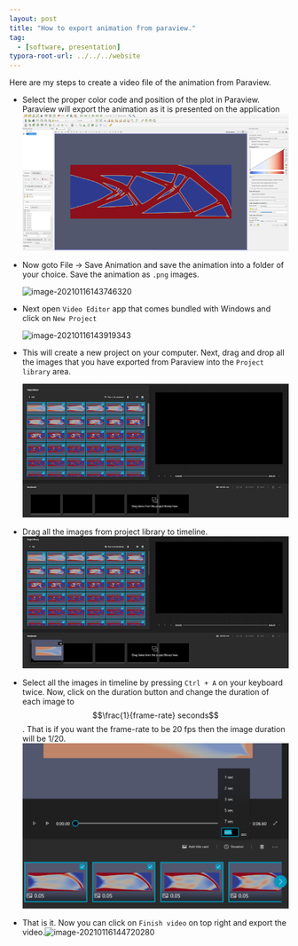 ```yaml
---
layout: post
title: "How to export animation from paraview."
tag: 
  - [software, presentation]
typora-root-url: ../../../website
---
```

Here are my steps to create a video file of the animation from Paraview.

- Select the proper color code and position of the plot in Paraview.  Paraview will export the animation as it is presented on the application
  ![image-20210115171028235](/assets/images/image-20210115171028235.png)

- Now goto File  →  Save Animation and save the animation  into a folder of your choice. Save the animation as `.png` images.

  ![image-20210116143746320](/assets/images/image-20210116143746320.png)

- Next open `Video Editor` app that comes bundled with Windows and click on `New Project`

  ![image-20210116143919343](/assets/images/image-20210116143919343.png)

- This will create a new project on your computer. Next, drag and drop all the images that you have exported from Paraview into the `Project library` area.

  ![image-20210116144145988](/assets/images/image-20210116144145988.png)

- Drag all the images from project library to timeline.
  ![image-20210116144238957](/assets/images/image-20210116144238957.png)

- Select all the images in timeline by pressing `Ctrl + A` on your keyboard twice. Now, click on the duration button and change the duration of each image to $$\frac{1}{frame-rate} seconds$$. That is if you want the frame-rate to be 20 fps then the image duration will be 1/20. ![image-20210116144612334](/assets/images/image-20210116144612334.png) 

- That is it. Now you can click on `Finish video` on top right and export the video.![image-20210116144720280](/assets/images/image-20210116144720280.png)